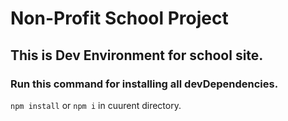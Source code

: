 # Non-Profit School Project

## This is Dev Environment for school site.

### Run this command for installing all devDependencies. 

`npm install` or `npm i` in cuurent directory.
